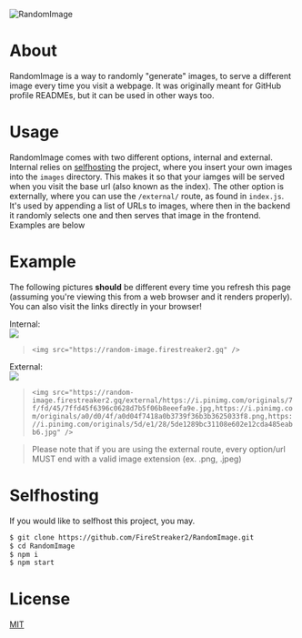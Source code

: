 ![RandomImage](https://socialify.git.ci/FireStreaker2/RandomImage/image?description=1&font=Raleway&forks=1&issues=1&language=1&name=1&owner=1&pulls=1&stargazers=1&theme=Dark)

# About
RandomImage is a way to randomly "generate" images, to serve a different image every time you visit a webpage. It was originally meant for GitHub profile READMEs, but it can be used in other ways too.

# Usage
RandomImage comes with two different options, internal and external. Internal relies on <a href="https://github.com/FireStreaker2/RandomImage#Selfhosting">selfhosting</a> the project, where you insert your own images into the ``images`` directory. This makes it so that your iamges will be served when you visit the base url (also known as the index). The other option is externally, where you can use the ``/external/`` route, as found in ``index.js``. It's used by appending a list of URLs to images, where then in the backend it randomly selects one and then serves that image in the frontend. Examples are below

# Example
The following pictures **should** be different every time you refresh this page (assuming you're viewing this from a web browser and it renders properly). You can also visit the links directly in your browser!

Internal:  
<img src="https://random-image.firestreaker2.gq" />  
> ``<img src="https://random-image.firestreaker2.gq" />``  

External:  
<img src="https://random-image.firestreaker2.gq/external/https://i.pinimg.com/originals/7f/fd/45/7ffd45f6396c0628d7b5f06b8eeefa9e.jpg,https://i.pinimg.com/originals/a0/d0/4f/a0d04f7418a0b3739f36b3b3625033f8.png,https://i.pinimg.com/originals/5d/e1/28/5de1289bc31108e602e12cda485eabb6.jpg" />
> ``<img src="https://random-image.firestreaker2.gq/external/https://i.pinimg.com/originals/7f/fd/45/7ffd45f6396c0628d7b5f06b8eeefa9e.jpg,https://i.pinimg.com/originals/a0/d0/4f/a0d04f7418a0b3739f36b3b3625033f8.png,https://i.pinimg.com/originals/5d/e1/28/5de1289bc31108e602e12cda485eabb6.jpg" />``  

> Please note that if you are using the external route, every option/url MUST end with a valid image extension (ex. .png, .jpeg)

# Selfhosting
If you would like to selfhost this project, you may.
```bash
$ git clone https://github.com/FireStreaker2/RandomImage.git
$ cd RandomImage
$ npm i
$ npm start
```

# License
<a href="https://github.com/FireStreaker2/RandomImage/blob/main/LICENSE">MIT</a>
